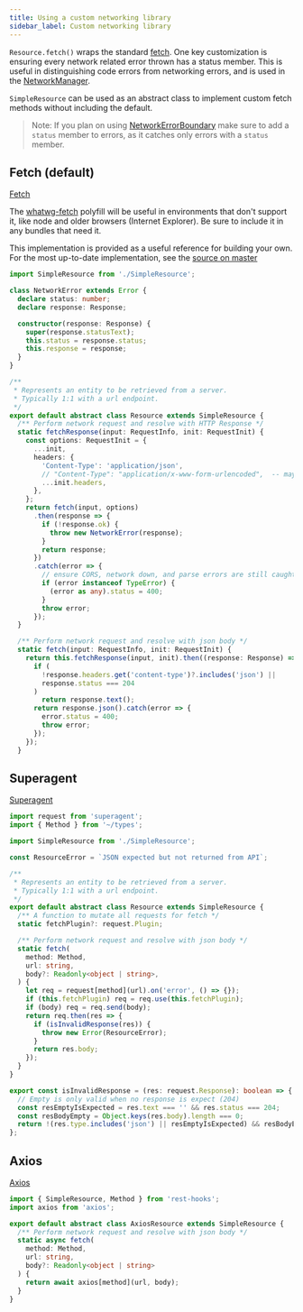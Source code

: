 ```yaml
---
title: Using a custom networking library
sidebar_label: Custom networking library
---
```

`Resource.fetch()` wraps the standard [fetch](https://developer.mozilla.org/en-US/docs/Web/API/Fetch_API).
One key customization is ensuring every network related error thrown has a
status member. This is useful in distinguishing code errors from networking errors,
and is used in the [NetworkManager](../api/NetworkManager).

`SimpleResource` can be used as an abstract class to implement custom fetch methods
without including the default.

> Note: If you plan on using [NetworkErrorBoundary](../api/NetworkErrorBoundary) make sure
> to add a `status` member to errors, as it catches only errors with a `status` member.

## Fetch (default)

[Fetch](https://developer.mozilla.org/en-US/docs/Web/API/Fetch_API)

The [whatwg-fetch](https://github.com/github/fetch#installation) polyfill will be
useful in environments that don't support it, like node and older browsers
(Internet Explorer). Be sure to include it in any bundles that need it.

This implementation is provided as a useful reference for building your own.
For the most up-to-date implementation, see the [source on master](https://github.com/coinbase/rest-hooks/blob/master/packages/rest-hooks/src/resource/Resource.ts)

```typescript
import SimpleResource from './SimpleResource';

class NetworkError extends Error {
  declare status: number;
  declare response: Response;

  constructor(response: Response) {
    super(response.statusText);
    this.status = response.status;
    this.response = response;
  }
}

/**
 * Represents an entity to be retrieved from a server.
 * Typically 1:1 with a url endpoint.
 */
export default abstract class Resource extends SimpleResource {
  /** Perform network request and resolve with HTTP Response */
  static fetchResponse(input: RequestInfo, init: RequestInit) {
    const options: RequestInit = {
      ...init,
      headers: {
        'Content-Type': 'application/json',
        // "Content-Type": "application/x-www-form-urlencoded",  -- maybe use this if typeof body is FormData ?
        ...init.headers,
      },
    };
    return fetch(input, options)
      .then(response => {
        if (!response.ok) {
          throw new NetworkError(response);
        }
        return response;
      })
      .catch(error => {
        // ensure CORS, network down, and parse errors are still caught by NetworkErrorBoundary
        if (error instanceof TypeError) {
          (error as any).status = 400;
        }
        throw error;
      });
  }

  /** Perform network request and resolve with json body */
  static fetch(input: RequestInfo, init: RequestInit) {
    return this.fetchResponse(input, init).then((response: Response) => {
      if (
        !response.headers.get('content-type')?.includes('json') ||
        response.status === 204
      )
        return response.text();
      return response.json().catch(error => {
        error.status = 400;
        throw error;
      });
    });
  }
```

## Superagent

[Superagent](http://visionmedia.github.io/superagent/)

```typescript
import request from 'superagent';
import { Method } from '~/types';

import SimpleResource from './SimpleResource';

const ResourceError = `JSON expected but not returned from API`;

/**
 * Represents an entity to be retrieved from a server.
 * Typically 1:1 with a url endpoint.
 */
export default abstract class Resource extends SimpleResource {
  /** A function to mutate all requests for fetch */
  static fetchPlugin?: request.Plugin;

  /** Perform network request and resolve with json body */
  static fetch(
    method: Method,
    url: string,
    body?: Readonly<object | string>,
  ) {
    let req = request[method](url).on('error', () => {});
    if (this.fetchPlugin) req = req.use(this.fetchPlugin);
    if (body) req = req.send(body);
    return req.then(res => {
      if (isInvalidResponse(res)) {
        throw new Error(ResourceError);
      }
      return res.body;
    });
  }
}

export const isInvalidResponse = (res: request.Response): boolean => {
  // Empty is only valid when no response is expect (204)
  const resEmptyIsExpected = res.text === '' && res.status === 204;
  const resBodyEmpty = Object.keys(res.body).length === 0;
  return !(res.type.includes('json') || resEmptyIsExpected) && resBodyEmpty;
};
```

## Axios

[Axios](https://github.com/axios/axios)

```typescript
import { SimpleResource, Method } from 'rest-hooks';
import axios from 'axios';

export default abstract class AxiosResource extends SimpleResource {
  /** Perform network request and resolve with json body */
  static async fetch(
    method: Method,
    url: string,
    body?: Readonly<object | string>
  ) {
    return await axios[method](url, body);
  }
}
```
